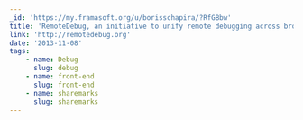 ```yaml
---
_id: 'https://my.framasoft.org/u/borisschapira/?RfGBbw'
title: 'RemoteDebug, an initiative to unify remote debugging across browsers.'
link: 'http://remotedebug.org'
date: '2013-11-08'
tags:
    - name: Debug
      slug: debug
    - name: front-end
      slug: front-end
    - name: sharemarks
      slug: sharemarks
---
```


<div class="markdown"><p></p></div>
